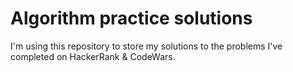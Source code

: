 # Algorithm practice solutions

I'm using this repository to store my solutions to the problems I've completed on HackerRank & CodeWars.
